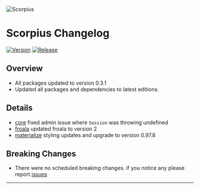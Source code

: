 ![Scorpius](https://raw.githubusercontent.com/scorpiusjs/graphics/master/logos/scorpiusjs-logo.png)

# Scorpius Changelog

[![Version](https://img.shields.io/badge/Version-0.3.1-blue.svg?style=flat-square)]()
[![Release](https://img.shields.io/badge/Release_Date-12/05/2016-orange.svg?style=flat-square)]()

## Overview
- All packages updated to version 0.3.1
- Updated all packages and dependencies to latest editions.

## Details
- [core] fixed admin issue where `Session` was throwing undefined
- [froala] updated froala to version 2
- [materialize] styling updates and upgrade to version 0.97.8

## Breaking Changes
- There were no scheduled breaking changes. if you notice any please report [issues]
---



  [accounts]: https://github.com/scorpiusjs/scorpius/tree/master/packages/accounts
  [attributes]: https://github.com/scorpiusjs/scorpius/tree/master/packages/attributes
  [base]: https://github.com/scorpiusjs/scorpius/tree/master/packages/base
  [bootstrap]: https://github.com/scorpiusjs/scorpius/tree/master/packages/bootstrap
  [collections]: https://github.com/scorpiusjs/scorpius/tree/master/packages/collections
  [components]: https://github.com/scorpiusjs/scorpius/tree/master/packages/components
  [config]: https://github.com/scorpiusjs/scorpius/tree/master/packages/config
  [core]: https://github.com/scorpiusjs/scorpius/tree/master/packages/core
  [dashboards]: https://github.com/scorpiusjs/scorpius/tree/master/packages/dashboards
  [dictionary]: https://github.com/scorpiusjs/scorpius/tree/master/packages/dictionary
  [file-attribute]: https://github.com/scorpiusjs/scorpius/tree/master/packages/file-attribute
  [file-collection]: https://github.com/scorpiusjs/scorpius/tree/master/packages/file-collection
  [filesystem]: https://github.com/scorpiusjs/scorpius/tree/master/packages/filesystem
  [froala]: https://github.com/scorpiusjs/scorpius/tree/master/packages/froala
  [image-attribute]: https://github.com/scorpiusjs/scorpius/tree/master/packages/image-attribute
  [lang-en]: https://github.com/scorpiusjs/scorpius/tree/master/packages/lang-en
  [lang-es]: https://github.com/scorpiusjs/scorpius/tree/master/packages/lang-es
  [legacy-scope]: https://github.com/scorpiusjs/scorpius/tree/master/packages/legacy-scope
  [materialize]: https://github.com/scorpiusjs/scorpius/tree/master/packages/materialize
  [materialize-admin-only]: https://github.com/scorpiusjs/scorpius/tree/master/packages/materialize-admin-only
  [materialnote]: https://github.com/scorpiusjs/scorpius/tree/master/packages/materialnote
  [pages]: https://github.com/scorpiusjs/scorpius/tree/master/packages/pages
  [relationships]: https://github.com/scorpiusjs/scorpius/tree/master/packages/relationships
  [s3]: https://github.com/scorpiusjs/scorpius/tree/master/packages/s3
  [summernote]: https://github.com/scorpiusjs/scorpius/tree/master/packages/summernote

  [issues]: https://github.com/scorpiusjs/scorpius/issues/new